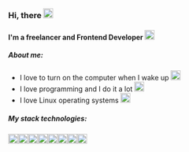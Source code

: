 ### Hi, there <img src="https://cdn-icons-png.flaticon.com/512/5578/5578899.png" alt="Hello" width="20">

#### I'm a freelancer and Frontend Developer <img src="https://cdn-icons-png.flaticon.com/512/1791/1791917.png" alt="Freelancer" width="20">

##### About me:

- I love to turn on the computer when I wake up <img src="https://cdn-icons-png.flaticon.com/512/2228/2228219.png" alt="Wake up" width="20">
- I love programming and I do it a lot <img src="https://cdn-icons.flaticon.com/png/512/534/premium/534621.png?token=exp=1654885575~hmac=ef17e1d071c4d71f0524548dd7061060" alt="Coding" width="20">
- I love Linux operating systems <img src="https://cdn-icons-png.flaticon.com/512/6124/6124995.png" alt="Linux" width="20">

##### My stack technologies:

<img src="https://cdn-icons-png.flaticon.com/512/174/174854.png" alt="HTML" width="20"><img src="https://cdn-icons-png.flaticon.com/512/732/732190.png" alt="CSS" width="20"><img src="https://cdn-icons-png.flaticon.com/512/5968/5968358.png" alt="SCSS" width="20"><img src="https://cdn-icons-png.flaticon.com/512/5968/5968292.png" alt="JS" width="20"><img src="https://cdn.iconscout.com/icon/free/png-256/gulp-1-282455.png" alt="Gulp" width="20"><img src="https://cdn-icons.flaticon.com/png/512/4494/premium/4494748.png?token=exp=1654885366~hmac=b70686fea969a63bf082bbc3517d1db0" alt="Github" width="20"><img src="https://cdn-icons-png.flaticon.com/512/5968/5968705.png" alt="Figma" width="20"><img src="https://cdn-icons.flaticon.com/png/512/5210/premium/5210800.png?token=exp=1654885347~hmac=404227d6621c017c23826333d7ea44dc" alt="Photoshop" width="20">
